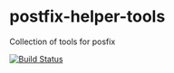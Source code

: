 # postfix-helper-tools
Collection of tools for posfix 

[![Build Status](https://travis-ci.org/jcbf/postfix-helper-tools.svg?branch=master)](https://travis-ci.org/jcbf/postfix-helper-tools)


